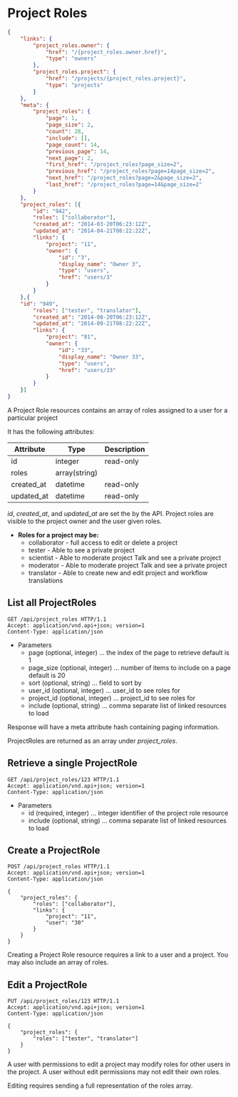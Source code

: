 # Project Roles
```json
{
    "links": {
        "project_roles.owner": {
            "href": "/{project_roles.owner.href}",
            "type": "owners"
        },
        "project_roles.project": {
            "href": "/projects/{project_roles.project}",
            "type": "projects"
        }
    },
    "meta": {
        "project_roles": {
            "page": 1,
            "page_size": 2,
            "count": 28,
            "include": [],
            "page_count": 14,
            "previous_page": 14,
            "next_page": 2,
            "first_href": "/project_roles?page_size=2",
            "previous_href": "/project_roles?page=14page_size=2",
            "next_href": "/project_roles?page=2&page_size=2",
            "last_href": "/project_roles?page=14&page_size=2"
        }
    },
    "project_roles": [{
        "id": "942",
        "roles": ["collaborator"],
        "created_at": "2014-03-20T06:23:12Z",
        "updated_at": "2014-04-21T08:22:22Z",
        "links": {
            "project": "11",
            "owner": {
                "id": "3",
                "display_name": "Owner 3",
                "type": "users",
                "href": "users/3"
            }
        }
    },{
    "id": "949",
        "roles": ["tester", "translator"],
        "created_at": "2014-08-20T06:23:12Z",
        "updated_at": "2014-09-21T08:22:22Z",
        "links": {
            "project": "81",
            "owner": {
                "id": "33",
                "display_name": "Owner 33",
                "type": "users",
                "href": "users/33"
            }
        }
    }]
}
```
A Project Role resources contains an array of roles assigned to a user
for a particular project

It has the following attributes:

Attribute | Type | Description
--------- | ---- | -----------
id | integer | read-only
roles | array(string) |
created_at | datetime | read-only
updated_at | datetime | read-only


*id*, *created_at*, and *updated_at* are set the by the API. Project
roles are visible to the project owner and the user given roles.

+ **Roles for a project may be:**
    + collaborator - full access to edit or delete a project
    + tester - Able to see a private project
    + scientist - Able to moderate project Talk and see a private project
    + moderator - Able to moderate project Talk and see a private project
    + translator - Able to create new and edit project and workflow translations

## List all ProjectRoles
```http
GET /api/project_roles HTTP/1.1
Accept: application/vnd.api+json; version=1
Content-Type: application/json
```
+ Parameters
  + page (optional, integer) ... the index of the page to retrieve default is 1
  + page_size (optional, integer) ... number of items to include on a page default is 20
  + sort (optional, string) ... field to sort by
  + user_id (optional, integer) ... user_id to see roles for
  + project_id (optional, integer) ... project_id to see roles for
  + include (optional, string) ... comma separate list of linked resources to load

Response will have a meta attribute hash containing paging
information.

ProjectRoles are returned as an array under *project_roles*.

## Retrieve a single ProjectRole
```http
GET /api/project_roles/123 HTTP/1.1
Accept: application/vnd.api+json; version=1
Content-Type: application/json
```
+ Parameters
   + id (required, integer) ... integer identifier of the project role resource
  + include (optional, string) ... comma separate list of linked resources to load

## Create a ProjectRole
```http
POST /api/project_roles HTTP/1.1
Accept: application/vnd.api+json; version=1
Content-Type: application/json

{
    "project_roles": {
        "roles": ["collaborator"],
        "links": {
            "project": "11",
            "user": "30"
        }
    }
}
```
Creating a Project Role resource requires a link to a user and a
project. You may also include an array of roles.


## Edit a ProjectRole
```http
PUT /api/project_roles/123 HTTP/1.1
Accept: application/vnd.api+json; version=1
Content-Type: application/json

{
    "project_roles": {
        "roles": ["tester", "translator"]
    }
}
```
A user with permissions to edit a project may modify roles for other
users in the project. A user without edit permissions may not edit
their own roles.

Editing requires sending a full representation of the roles array.
